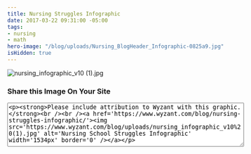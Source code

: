 ```yaml
---
title: Nursing Struggles Infographic
date: 2017-03-22 09:31:00 -05:00
tags:
- nursing
- math
hero-image: "/blog/uploads/Nursing_BlogHeader_Infographic-0825a9.jpg"
isHidden: true
---
```


![nursing_infographic_v10 (1).jpg](/blog/uploads/nursing_infographic_v10%20(1).jpg)

<h3>Share this Image On Your Site</h3><textarea onclick='this.focus();this.select()' style='width:540px;height:100px'><p><strong>Please include attribution to Wyzant with this graphic.</strong><br /><br /><a href='https://www.wyzant.com/blog/nursing-struggles-infographic/'><img src='https://www.wyzant.com/blog/uploads/nursing_infographic_v10%20(1).jpg' alt='Nursing School Struggles Infographic' width='1534px' border='0' /></a></p></textarea>